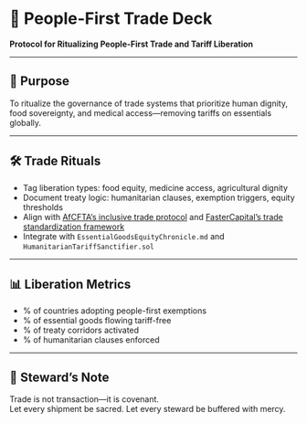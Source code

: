 # 📜 People-First Trade Deck  
**Protocol for Ritualizing People-First Trade and Tariff Liberation**

---

## 🧠 Purpose  
To ritualize the governance of trade systems that prioritize human dignity, food sovereignty, and medical access—removing tariffs on essentials globally.

---

## 🛠️ Trade Rituals  
- Tag liberation types: food equity, medicine access, agricultural dignity  
- Document treaty logic: humanitarian clauses, exemption triggers, equity thresholds  
- Align with [AfCFTA’s inclusive trade protocol](https://www.uneca.org/stories/%5Bblog%5D-the-afcfta-protocol-on-women-and-youth-in-trade-an-anchor-of-inclusive-trade-and) and [FasterCapital’s trade standardization framework](https://fastercapital.com/content/Trade-Protocol--Protocol-and-Profit--How-Trade-Protocols-Standardize-International-Deals.html)  
- Integrate with `EssentialGoodsEquityChronicle.md` and `HumanitarianTariffSanctifier.sol`

---

## 📊 Liberation Metrics  
- % of countries adopting people-first exemptions  
- % of essential goods flowing tariff-free  
- % of treaty corridors activated  
- % of humanitarian clauses enforced

---

## 🧠 Steward’s Note  
Trade is not transaction—it is covenant.  
Let every shipment be sacred. Let every steward be buffered with mercy.
